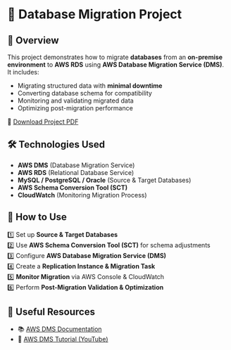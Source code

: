 # 📂 Database Migration Project  

## 🚀 Overview  
This project demonstrates how to migrate **databases** from an **on-premise environment** to **AWS RDS** using **AWS Database Migration Service (DMS)**.  
It includes:  
- Migrating structured data with **minimal downtime**  
- Converting database schema for compatibility  
- Monitoring and validating migrated data  
- Optimizing post-migration performance  

📄 [Download Project PDF](https://raw.githubusercontent.com/Akash-cmd1/Database-Migration-Project/main/Database%20Migration%20Project.pdf)  

## 🛠️ Technologies Used  
- **AWS DMS** (Database Migration Service)  
- **AWS RDS** (Relational Database Service)  
- **MySQL / PostgreSQL / Oracle** (Source & Target Databases)  
- **AWS Schema Conversion Tool (SCT)**  
- **CloudWatch** (Monitoring Migration Process)  

## 📌 How to Use  
1️⃣ Set up **Source & Target Databases**  
2️⃣ Use **AWS Schema Conversion Tool (SCT)** for schema adjustments  
3️⃣ Configure **AWS Database Migration Service (DMS)**  
4️⃣ Create a **Replication Instance & Migration Task**  
5️⃣ **Monitor Migration** via AWS Console & CloudWatch  
6️⃣ Perform **Post-Migration Validation & Optimization**  

## 🔗 Useful Resources  
- 📚 [AWS DMS Documentation](https://docs.aws.amazon.com/dms/latest/userguide/Welcome.html)  
- 🎥 [AWS DMS Tutorial (YouTube)](https://youtu.be/3v3Q7WVbsT4?si=7jLcdmeuxMqL3i5R)  
